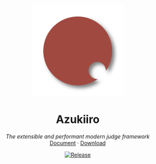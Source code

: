 <div align=center>
  <img src=docs/public/azukiiro.svg width=240>
  <h1>Azukiiro</h1>
  <i>The extensible and performant modern judge framework</i>
  <div>
    <a href=https://azukiiro.fedstack.org>Document</a>
    ·
    <a href=https://github.com/fedstackjs/azukiiro/releases>Download</a>
  </div>
  <div>

[![Release](https://github.com/fedstackjs/azukiiro/actions/workflows/release.yml/badge.svg)](https://github.com/fedstackjs/azukiiro/actions/workflows/release.yml)

  </div>
</div>
